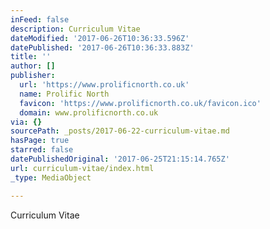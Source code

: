 ```yaml
---
inFeed: false
description: Curriculum Vitae
dateModified: '2017-06-26T10:36:33.596Z'
datePublished: '2017-06-26T10:36:33.883Z'
title: ''
author: []
publisher:
  url: 'https://www.prolificnorth.co.uk'
  name: Prolific North
  favicon: 'https://www.prolificnorth.co.uk/favicon.ico'
  domain: www.prolificnorth.co.uk
via: {}
sourcePath: _posts/2017-06-22-curriculum-vitae.md
hasPage: true
starred: false
datePublishedOriginal: '2017-06-25T21:15:14.765Z'
url: curriculum-vitae/index.html
_type: MediaObject

---
```

Curriculum Vitae